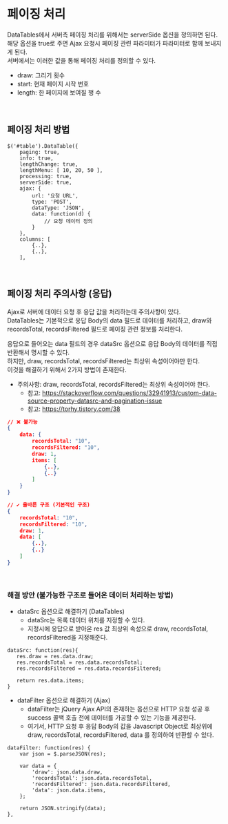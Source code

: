 # 페이징 처리

DataTables에서 서버측 페이징 처리를 위해서는 serverSide 옵션을 정의하면 된다.  
해당 옵션을 true로 주면 Ajax 요청시 페이징 관련 파라미터가 파라미터로 함께 보내지게 된다.  
서버에서는 이러한 값을 통해 페이징 처리를 정의할 수 있다.  
 - draw: 그리기 횟수
 - start: 현재 페이지 시작 번호
 - length: 한 페이지에 보여질 행 수

<br/>

## 페이징 처리 방법

```JS
$('#table').DataTable({
    paging: true,
    info: true,
    lengthChange: true,
    lengthMenu: [ 10, 20, 50 ],
    processing: true,
    serverSide: true,
    ajax: {
        url: '요청 URL',
        type: 'POST',
        dataType: 'JSON',
        data: function(d) {
            // 요청 데이터 정의
        }
    },
    columns: [
        {..},
        {..},
    ],
```

<br/>

## 페이징 처리 주의사항 (응답)

Ajax로 서버에 데이터 요청 후 응답 값을 처리하는데 주의사항이 있다.  
DataTables는 기본적으로 응답 Body의 data 필드로 데이터를 처리하고, draw와 recordsTotal, recordsFiltered 필드로 페이징 관련 정보를 처리한다.  

응답으로 들어오는 data 필드의 경우 dataSrc 옵션으로 응답 Body의 데이터를 직접 반환해서 명시할 수 있다.  
하지만, draw, recordsTotal, recordsFiltered는 최상위 속성이어야만 한다.  
이것을 해결하기 위해서 2가지 방법이 존재한다.  

 - 주의사항: draw, recordsTotal, recordsFiltered는 최상위 속성이어야 한다.
    - 참고: https://stackoverflow.com/questions/32941913/custom-data-source-property-datasrc-and-pagination-issue
    - 참고: https://torhy.tistory.com/38
```JSON
// ❌ 불가능
{
    data: {
        recordsTotal: "10",
        recordsFiltered: "10",
        draw: 1,
        items: [
            {..},
            {..}
        ]
    }
}

// ✔ 올바른 구조 (기본적인 구조)
{
    recordsTotal: "10",
    recordsFiltered: "10",
    draw: 1,
    data: [
        {..},
        {..}
    ]
}
```

<br/>

### 해결 방안 (불가능한 구조로 들어온 데이터 처리하는 방법)

 - dataSrc 옵션으로 해결하기 (DataTables)
    - dataSrc는 목록 데이터 위치를 지정할 수 있다.
    - 지정시에 응답으로 받아온 res 값 최상위 속성으로 draw, recordsTotal, recordsFiltered을 지정해준다.
```JS
dataSrc: function(res){
   res.draw = res.data.draw;
   res.recordsTotal = res.data.recordsTotal;
   res.recordsFiltered = res.data.recordsFiltered;

   return res.data.items;
}
```

 - dataFilter 옵션으로 해결하기 (Ajax)
    - dataFilter는 jQuery Ajax API의 존재하는 옵션으로 HTTP 요청 성공 후 success 콜백 호출 전에 데이터를 가공할 수 있는 기능을 제공한다.
    - 여기서, HTTP 요청 후 응답 Body의 값을 Javascript Object로 최상위에 draw, recordsTotal, recordsFiltered, data 를 정의하여 반환할 수 있다.
```JS
dataFilter: function(res) {
    var json = $.parseJSON(res);
    
    var data = {
        'draw': json.data.draw,
        'recordsTotal': json.data.recordsTotal,
        'recordsFiltered': json.data.recordsFiltered,
        'data': json.data.items,
    };
    
    return JSON.stringify(data);
},
```
